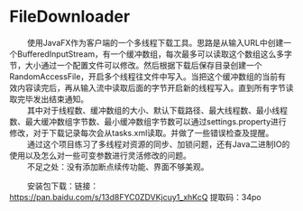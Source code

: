 # FileDownloader
 &nbsp;&nbsp;&nbsp;&nbsp;&nbsp;&nbsp;&nbsp;&nbsp;使用JavaFX作为客户端的一个多线程下载工具。思路是从输入URL中创建一个BufferedInputStream，有一个缓冲数组，每次最多可以读取这个数组这么多字节，大小通过一个配置文件可以修改。然后根据下载后保存目录创建一个RandomAccessFile，开启多个线程往文件中写入。当把这个缓冲数组的当前有效内容读完后，再从输入流中读取后面的字节开启新的线程写入。直到所有字节读取完毕发出结束通知。<br/>
 &nbsp;&nbsp;&nbsp;&nbsp;&nbsp;&nbsp;&nbsp;&nbsp;其中对于线程数、缓冲数组的大小、默认下载路径、最大线程数、最小线程数、最大缓冲数组字节数、最小缓冲数组字节数可以通过settings.property进行修改，对于下载记录每次会从tasks.xml读取。并做了一些错误检查及提醒。<br/>
 &nbsp;&nbsp;&nbsp;&nbsp;&nbsp;&nbsp;&nbsp;&nbsp;通过这个项目练习了多线程对资源的同步、加锁问题，还有Java二进制IO的使用以及怎么对一些可变参数进行灵活修改的问题。<br/>
&nbsp;&nbsp;&nbsp;&nbsp;&nbsp;&nbsp;&nbsp;&nbsp;不足之处：没有添加断点续传功能、界面不够美观。

&nbsp;&nbsp;&nbsp;&nbsp;&nbsp;&nbsp;&nbsp;&nbsp;安装包下载：链接：https://pan.baidu.com/s/13d8FYC0ZDVKjcuy1_xhKcQ 提取码：34po 
